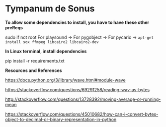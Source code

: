 # Tympanum de Sonus

**To allow some dependencies to install, you have to have these other preReqs** 


sudo if not root 
For playsound -> For pygobject -> For pycario -> 
```apt-get install sox ffmpeg libcairo2 libcairo2-dev```

**In Linux terminal, install dependencies**


pip install -r requirements.txt 

**Resources and References**


https://docs.python.org/3/library/wave.html#module-wave

https://stackoverflow.com/questions/69291258/reading-wav-as-bytes

http://stackoverflow.com/questions/13728392/moving-average-or-running-mean

https://stackoverflow.com/questions/45010682/how-can-i-convert-bytes-object-to-decimal-or-binary-representation-in-python

